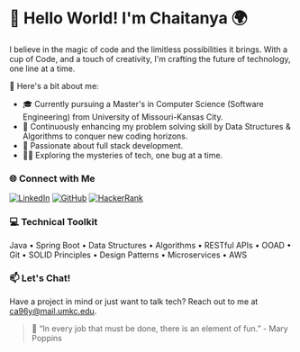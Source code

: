 <!--
**chaitanya-allu/chaitanya-allu** is a ✨ _special_ ✨ repository because its `README.md` (this file) appears on your GitHub profile.

Here are some ideas to get you started:

- 🔭 I’m currently working on ...
- 🌱 I’m currently learning ...
- 👯 I’m looking to collaborate on ...
- 🤔 I’m looking for help with ...
- 💬 Ask me about ...
- 📫 How to reach me: ...
- 😄 Pronouns: ...
- ⚡ Fun fact: ...
-->

# 👋 Hello World! I'm Chaitanya 🌍

I believe in the magic of code and the limitless possibilities it brings. With a cup of Code, and a touch of creativity, I'm crafting the future of technology, one line at a time.

🚀 Here's a bit about me:

- 🎓 Currently pursuing a Master's in Computer Science (Software Engineering) from University of Missouri-Kansas City.
- 🧠 Continuously enhancing my problem solving skill by Data Structures & Algorithms to conquer new coding horizons.
- 🌱 Passionate about full stack development.
- 🕵️‍♂️ Exploring the mysteries of tech, one bug at a time.

### 🌐 Connect with Me

[![LinkedIn](https://img.shields.io/badge/LinkedIn-chaitanyaallu-blue)](https://www.linkedin.com/in/chaitanyaallu)
[![GitHub](https://img.shields.io/badge/GitHub-csk731-darkgreen)](https://github.com/csk731)
[![HackerRank](https://img.shields.io/badge/HackerRank-csk731-success)](https://www.hackerrank.com/csk731)

### 💻 Technical Toolkit

Java • Spring Boot • Data Structures • Algorithms • RESTful APIs • OOAD • Git • SOLID Principles • Design Patterns • Microservices • AWS

### 📫 Let's Chat!

Have a project in mind or just want to talk tech? Reach out to me at [ca96y@mail.umkc.edu](mailto:ca96y@mail.umkc.edu).

> 🌟 “In every job that must be done, there is an element of fun.” - Mary Poppins

